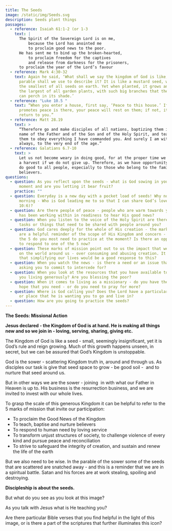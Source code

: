 ```yaml
---
title: The Seeds
image: /static/img/Seeds.svg
description: Seeds plant things
passages:
  - reference: Isaiah 61:1-2 (or 1-3
    text: |
      The Spirit of the Sovereign Lord is on me,
          because the Lord has anointed me
          to proclaim good news to the poor.
      He has sent me to bind up the broken-hearted,
          to proclaim freedom for the captives
          and release from darkness for the prisoners,
      to proclaim the year of the Lord’s favour
  - reference: Mark 4:30-32
    text: Again he said, ‘What shall we say the kingdom of God is like, or what
      parable shall we use to describe it? It is like a mustard seed, which is
      the smallest of all seeds on earth. Yet when planted, it grows and becomes
      the largest of all garden plants, with such big branches that the birds
      can perch in its shade.’
  - reference: "Luke 10.5 "
    text: “When you enter a house, first say, ‘Peace to this house.’ If someone who
      promotes peace is there, your peace will rest on them; if not, it will
      return to you.”
  - reference: Matt 28.19
    text: >
      “Therefore go and make disciples of all nations, baptizing them in the
      name of the Father and of the Son and of the Holy Spirit, and teaching
      them to obey everything I have commanded you. And surely I am with you
      always, to the very end of the age.”
  - reference: Galatians 6.7-10
    text: >
      Let us not become weary in doing good, for at the proper time we will reap
      a harvest if we do not give up. Therefore, as we have opportunity, let us
      do good to all people, especially to those who belong to the family of
      believers.
questions:
  - question: As you reflect upon the seeds - what is God sowing in your life at the
      moment and are you letting it bear fruit?
    practice: ""
  - question: Everyday is a new day with a pocket load of seeds! Why not ask every
      morning - Who is God leading me to so that I can share God’s love (Luke
      10:6)?
  - question: Are there people of peace - people who are warm towards you - who God
      has been working within in readiness to hear His good news?
  - question: When you listen to the voice of the Holy Spirit are there particular
      tasks or things that need to be shared with people around you?
  - question: God cares deeply for the whole of His creation - the marks of mission
      are a helpful reminder of the scope of His Kingdom and concern - which of
      the 5 do you most need to practice at the moment? Is there an opportunity
      to respond to one of the 5 now?
  - question: These marks of mission point out to us the impact that we often have
      on the world around us - over consuming and abusing creation. It may be
      that simplifying our lives would be a good response to this?
  - question: When you watch the news - is there a need or an issue that the Lord is
      asking you to commit to intercede for?
  - question: When you look at the resources that you have available to you - are
      you living generously? Are you blessing the poor?
  - question: When it comes to living as a missionary - do you have the courage and
      hope that you need - or do you need to pray for more?
  - question: Where is God calling you? Does the Lord have a particular people group
      or place that he is wanting you to go and live in?
  - question: How are you going to practice the seeds?
---
```

**The Seeds: Missional Action**

**Jesus declared - the Kingdom of God is at hand. He is making all things new and so we join in - loving, serving, sharing, giving etc.**

The Kingdom of God is like a seed - small, seemingly insignificant, yet it is God’s rule and reign growing. Much of this growth happens unseen, in secret, but we can be assured that God’s Kingdom is unstoppable. 

God is the sower - scattering Kingdom truth in, around and through us. As disciples our task is give that seed space to grow - be good soil -  and to nurture that seed around us.

But in other ways we are the sower - joining  in with what our Father in Heaven is up to. His business is the resurrection business, and we are invited to invest with our whole lives.

To grasp the scale of this generous Kingdom it can be helpful to refer to the 5 marks of mission that invite our participation:

* To proclaim the Good News of the Kingdom
* To teach, baptise and nurture believers
* To respond to human need by loving service
* To transform unjust structures of society, to challenge violence of every kind and pursue peace and reconciliation
* To strive to safeguard the integrity of creation, and sustain and renew the life of the earth

But we also need to be wise. In the parable of the sower some of the seeds that are scattered are snatched away - and this is a reminder that we are in a spiritual battle. Satan and his forces are at work stealing, spoiling and destroying. 

**Discipleship is about the seeds.**

But what do you see as you look at this image? 

As you talk with Jesus what is He teaching you? 

Are there particular Bible verses that you find helpful in the light of this image, or is there a part of the scriptures that further illuminates this icon?
